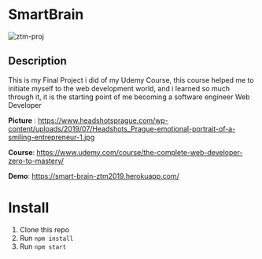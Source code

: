 # SmartBrain

![ztm-proj](https://user-images.githubusercontent.com/40898323/103285919-a2098680-49df-11eb-9e7e-2ca0f11adc3a.png)

## Description
This is my Final Project i did of my Udemy Course, this course helped me to initiate myself to the web development world, and i learned so much through it, it is the starting point of me becoming a software engineer Web Developer

**Picture** : https://www.headshotsprague.com/wp-content/uploads/2019/07/Headshots_Prague-emotional-portrait-of-a-smiling-entrepreneur-1.jpg

**Course**: https://www.udemy.com/course/the-complete-web-developer-zero-to-mastery/

**Demo**: https://smart-brain-ztm2019.herokuapp.com/

# Install
1. Clone this repo
2. Run `npm install`
3. Run `npm start`
